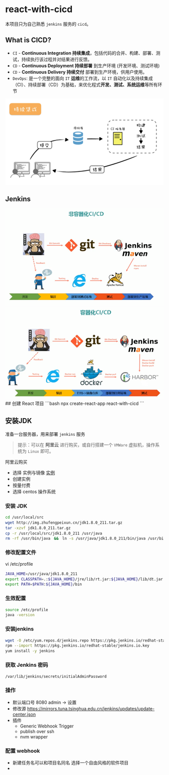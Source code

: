 # react-with-cicd
本项目只为自己熟悉 `jenkins` 服务的 `cicd`。


## What is CICD?
- `CI` -  **Continuous Integration 持续集成**，包括代码的合并、构建、部署、测试，持续执行该过程并对结果进行反馈。
- `CD` - **Continuous Deployment 持续部署** 到生产环境 (开发环境、测试环境)
- `CD` - **Continuous Delivery 持续交付** 部署到生产环境，供用户使用。
- `DevOps`: 是一个完整的面向 `IT` **运维**的工作流，以 `IT` 自动化以及持续集成（CI）、持续部署（CD）为基础，来优化程式**开发、测试、系统运维**等所有环节

<img src='./images/cicd.jpg'/>

## Jenkins
<img src='./images/cicdwithoutdocker.png'/>
<img src='./images/dockercicd.png'/>
## 创建 React 项目
```bash
npx create-react-app react-with-cicd
```

## 安装JDK
准备一台服务器，用来部署 `jenkins` 服务
> 提示：可以在 **阿里云** 进行购买，或自行搭建一个 `VMWare` 虚拟机，操作系统为 `Linux` 即可。

阿里云购买
- 选择 实例与镜像 [实例](https://ecs.console.aliyun.com/?spm=5176.2020520114.recommends.decs.58b3558aseYH2X#/server/region/cn-qingdao) 
- 创建实例
- 按量付费
- 选择 centos 操作系统
### 安装 JDK
```bash
cd /usr/local/src
wget http://img.zhufengpeixun.cn/jdk1.8.0_211.tar.gz
tar -xzvf jdk1.8.0_211.tar.gz 
cp -r /usr/local/src/jdk1.8.0_211 /usr/java
rm -rf /usr/bin/java　&&　ln -s /usr/java/jdk1.8.0_211/bin/java /usr/bin/java
```

### 修改配置文件
vi /etc/profile
```bash
JAVA_HOME=/usr/java/jdk1.8.0_211
export CLASSPATH=.:${JAVA_HOME}/jre/lib/rt.jar:${JAVA_HOME}/lib/dt.jar:${JAVA_HOME}/lib/tools.jar
export PATH=$PATH:${JAVA_HOME}/bin
```

### 生效配置
```bash
source /etc/profile
java -version
```

### 安装jenkins
```bash
wget -O /etc/yum.repos.d/jenkins.repo https://pkg.jenkins.io/redhat-stable/jenkins.repo
rpm --import https://pkg.jenkins.io/redhat-stable/jenkins.io.key
yum install -y jenkins
```

### 获取 Jenkins 密码
```bash
/var/lib/jenkins/secrets/initialAdminPassword
```

### 操作
- 默认端口号 8080
admin -> 设置
- 修改源 https://mirrors.tuna.tsinghua.edu.cn/jenkins/updates/update-center.json
- 插件
  - Generic Webhook Trigger
  - publish over ssh
  - nvm wrapper

### 配置 webhook
- 新建任务名可以和项目名同名
  选择一个自由风格的软件项目
- 
